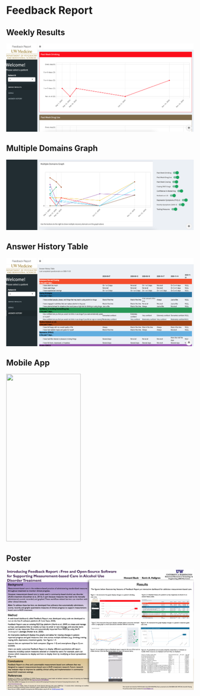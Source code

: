 # Feedback Report

## Weekly Results 

![](https://github.com/howardbaek/addiction-dashboard-simple/blob/main/img/weekly-results.png)

## Multiple Domains Graph

![](https://github.com/howardbaek/addiction-dashboard-simple/blob/main/img/multiple-domains.png)


## Answer History Table

![](https://github.com/howardbaek/addiction-dashboard-simple/blob/main/img/answer-history.png)


## Mobile App

<img src="https://github.com/howardbaek/addiction-dashboard-simple/blob/main/img/mobileapp-demo.gif" width="200" height="450">

## Poster

![](https://github.com/howardbaek/addiction-dashboard-simple/blob/main/img/poster-screenshot.png)